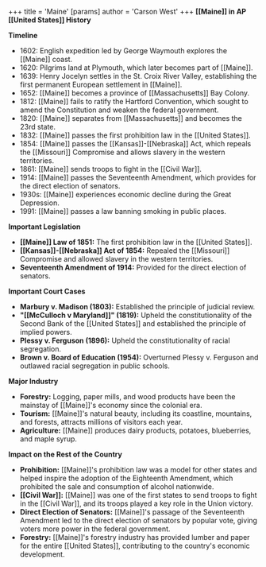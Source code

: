 +++
 title = 'Maine'
[params]
	author = 'Carson West'
+++
**[[Maine]] in AP [[United States]] History**

**Timeline**

* 1602: English expedition led by George Waymouth explores the [[Maine]] coast.
* 1620: Pilgrims land at Plymouth, which later becomes part of [[Maine]].
* 1639: Henry Jocelyn settles in the St. Croix River Valley, establishing the first permanent European settlement in [[Maine]].
* 1652: [[Maine]] becomes a province of [[Massachusetts]] Bay Colony.
* 1812: [[Maine]] fails to ratify the Hartford Convention, which sought to amend the Constitution and weaken the federal government.
* 1820: [[Maine]] separates from [[Massachusetts]] and becomes the 23rd state.
* 1832: [[Maine]] passes the first prohibition law in the [[United States]].
* 1854: [[Maine]] passes the [[Kansas]]-[[Nebraska]] Act, which repeals the [[Missouri]] Compromise and allows slavery in the western territories.
* 1861: [[Maine]] sends troops to fight in the [[Civil War]].
* 1914: [[Maine]] passes the Seventeenth Amendment, which provides for the direct election of senators.
* 1930s: [[Maine]] experiences economic decline during the Great Depression.
* 1991: [[Maine]] passes a law banning smoking in public places.

**Important Legislation**

* **[[Maine]] Law of 1851:** The first prohibition law in the [[United States]].
* **[[Kansas]]-[[Nebraska]] Act of 1854:** Repealed the [[Missouri]] Compromise and allowed slavery in the western territories.
* **Seventeenth Amendment of 1914:** Provided for the direct election of senators.

**Important Court Cases**

* **Marbury v. Madison (1803):** Established the principle of judicial review.
* **"[[McCulloch v Maryland]]" (1819):** Upheld the constitutionality of the Second Bank of the [[United States]] and established the principle of implied powers.
* **Plessy v. Ferguson (1896):** Upheld the constitutionality of racial segregation.
* **Brown v. Board of Education (1954):** Overturned Plessy v. Ferguson and outlawed racial segregation in public schools.

**Major Industry**

* **Forestry:** Logging, paper mills, and wood products have been the mainstay of [[Maine]]'s economy since the colonial era.
* **Tourism:** [[Maine]]'s natural beauty, including its coastline, mountains, and forests, attracts millions of visitors each year.
* **Agriculture:** [[Maine]] produces dairy products, potatoes, blueberries, and maple syrup.

**Impact on the Rest of the Country**

* **Prohibition:** [[Maine]]'s prohibition law was a model for other states and helped inspire the adoption of the Eighteenth Amendment, which prohibited the sale and consumption of alcohol nationwide.
* **[[Civil War]]:** [[Maine]] was one of the first states to send troops to fight in the [[Civil War]], and its troops played a key role in the Union victory.
* **Direct Election of Senators:** [[Maine]]'s passage of the Seventeenth Amendment led to the direct election of senators by popular vote, giving voters more power in the federal government.
* **Forestry:** [[Maine]]'s forestry industry has provided lumber and paper for the entire [[United States]], contributing to the country's economic development.